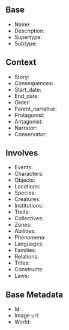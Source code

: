 ## Base
- <span class="text-field" data-tooltip="Text">Name</span>: 
- <span class="text-field" data-tooltip="Text">Description</span>: 
- <span class="text-field" data-tooltip="Text">Supertype</span>: 
- <span class="text-field" data-tooltip="Text">Subtype</span>: 

## Context
- <span class="text-field" data-tooltip="Text">Story</span>: 
- <span class="text-field" data-tooltip="Text">Consequences</span>: 
- <span class="number-field" data-tooltip="Number, max: 0">Start_date</span>: 
- <span class="number-field" data-tooltip="Number, max: 0">End_date</span>: 
- <span class="number-field" data-tooltip="Number">Order</span>: 
- <span class="link-field" data-tooltip="Single Narrative">Parent_narrative</span>: 
- <span class="link-field" data-tooltip="Single Character">Protagonist</span>: 
- <span class="link-field" data-tooltip="Single Character">Antagonist</span>: 
- <span class="link-field" data-tooltip="Single Character">Narrator</span>: 
- <span class="link-field" data-tooltip="Single Institution">Conservator</span>: 

## Involves
- <span class="multi-link-field" data-tooltip="Multi Event">Events</span>: 
- <span class="multi-link-field" data-tooltip="Multi Character">Characters</span>: 
- <span class="multi-link-field" data-tooltip="Multi Object">Objects</span>: 
- <span class="multi-link-field" data-tooltip="Multi Location">Locations</span>: 
- <span class="multi-link-field" data-tooltip="Multi Species">Species</span>: 
- <span class="multi-link-field" data-tooltip="Multi Creature">Creatures</span>: 
- <span class="multi-link-field" data-tooltip="Multi Institution">Institutions</span>: 
- <span class="multi-link-field" data-tooltip="Multi Trait">Traits</span>: 
- <span class="multi-link-field" data-tooltip="Multi Collective">Collectives</span>: 
- <span class="multi-link-field" data-tooltip="Multi Zone">Zones</span>: 
- <span class="multi-link-field" data-tooltip="Multi Ability">Abilities</span>: 
- <span class="multi-link-field" data-tooltip="Multi Phenomenon">Phenomena</span>: 
- <span class="multi-link-field" data-tooltip="Multi Language">Languages</span>: 
- <span class="multi-link-field" data-tooltip="Multi Family">Families</span>: 
- <span class="multi-link-field" data-tooltip="Multi Relation">Relations</span>: 
- <span class="multi-link-field" data-tooltip="Multi Title">Titles</span>: 
- <span class="multi-link-field" data-tooltip="Multi Construct">Constructs</span>: 
- <span class="multi-link-field" data-tooltip="Multi Law">Laws</span>: 

## Base Metadata
- <span class="text-field" data-tooltip="Text">Id</span>: 
- <span class="text-field" data-tooltip="Text">Image url</span>: 
- <span class="text-field" data-tooltip="Text">World</span>: 

